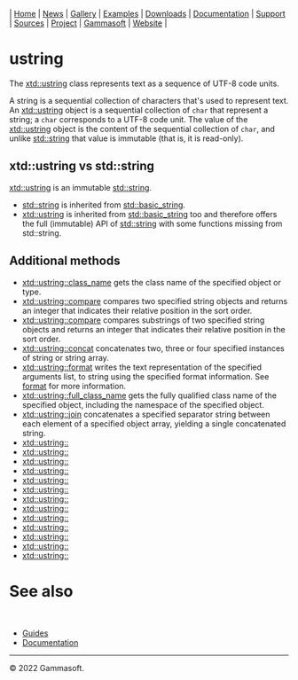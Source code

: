 | [Home](home.md) | [News](news.md) | [Gallery](gallery.md) | [Examples](examples.md) | [Downloads](downloads.md) | [Documentation](documentation.md) | [Support](support.md) | [Sources](https://github.com/gammasoft71/xtd) | [Project](https://sourceforge.net/projects/xtdpro/) | [Gammasoft](gammasoft.md) | [Website](https://gammasoft71.wixsite.com/xtdpro) |

# ustring

The [xtd::ustring](https://codedocs.xyz/gammasoft71/xtd/classxtd_1_1ustring.html) class represents text as a sequence of UTF-8 code units.

A string is a sequential collection of characters that's used to represent text. 
An [xtd::ustring](https://codedocs.xyz/gammasoft71/xtd/classxtd_1_1ustring.html) object is a sequential collection of `char` that represent a string;
a `char` corresponds to a UTF-8 code unit. 
The value of the [xtd::ustring](https://codedocs.xyz/gammasoft71/xtd/classxtd_1_1ustring.html) object is the content of the sequential collection of `char`, and unlike [std::string](https://en.cppreference.com/w/cpp/string/basic_string) that value is immutable (that is, it is read-only).

## xtd::ustring vs std::string

[xtd::ustring](https://codedocs.xyz/gammasoft71/xtd/classxtd_1_1ustring.html) is an immutable [std::string](https://en.cppreference.com/w/cpp/string/basic_string).

* [std::string](https://en.cppreference.com/w/cpp/string/basic_string) is inherited from [std::basic_string<char>](https://en.cppreference.com/w/cpp/string/basic_string).
* [xtd::ustring](https://codedocs.xyz/gammasoft71/xtd/classxtd_1_1ustring.html) is inherited from [std::basic_string<char>](https://en.cppreference.com/w/cpp/string/basic_string) too and therefore offers the full (immutable) API of [std::string](https://en.cppreference.com/w/cpp/string/basic_string) with some functions missing from std::string.

## Additional methods

* [xtd::ustring::class_name](https://codedocs.xyz/gammasoft71/xtd/classxtd_1_1ustring.html#a5bf26167d0f67d103c069fb005063234) gets the class name of the specified object or type.
* [xtd::ustring::compare](https://codedocs.xyz/gammasoft71/xtd/classxtd_1_1ustring.html#aade21fb4cb80096fd2a2fd981e6a3c1e) compares two specified string objects and returns an integer that indicates their relative position in the sort order.
* [xtd::ustring::compare](https://codedocs.xyz/gammasoft71/xtd/classxtd_1_1ustring.html#af5bdabe5dfc8e2160af379447a671778) compares substrings of two specified string objects and returns an integer that indicates their relative position in the sort order.
* [xtd::ustring::concat](https://codedocs.xyz/gammasoft71/xtd/classxtd_1_1ustring.html#a9d492d6b9ce2f2e38661a5062009a32f) concatenates two, three or four specified instances of string or string array.
* [xtd::ustring::format](https://codedocs.xyz/gammasoft71/xtd/group__format__parse.html#ga3afd6d163bc6391a48a1f84f28a68ffd) writes the text representation of the specified arguments list, to string using the specified format information. See [format](format.md) for more information.
* [xtd::ustring::full_class_name](https://codedocs.xyz/gammasoft71/xtd/classxtd_1_1ustring.html#a81a0eee00e7f757562565f8e19c7747d) gets the fully qualified class name of the specified object, including the namespace of the specified object.
* [xtd::ustring::join](https://codedocs.xyz/gammasoft71/xtd/classxtd_1_1ustring.html#a95694998a854ba65dde682b879eec355) concatenates a specified separator string between each element of a specified object array, yielding a single concatenated string.
* [xtd::ustring::]()
* [xtd::ustring::]()
* [xtd::ustring::]()
* [xtd::ustring::]()
* [xtd::ustring::]()
* [xtd::ustring::]()
* [xtd::ustring::]()
* [xtd::ustring::]()
* [xtd::ustring::]()
* [xtd::ustring::]()
* [xtd::ustring::]()
* [xtd::ustring::]()
* [xtd::ustring::]()

# See also
​
* [Guides](guides.md)
* [Documentation](documentation.md)

______________________________________________________________________________________________

© 2022 Gammasoft.
